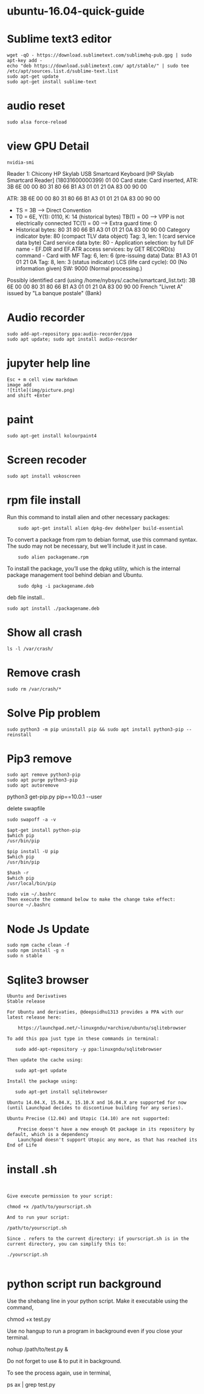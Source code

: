 # ubuntu-16.04-quick-guide
# Sublime text3 editor
```
wget -qO - https://download.sublimetext.com/sublimehq-pub.gpg | sudo apt-key add -
echo "deb https://download.sublimetext.com/ apt/stable/" | sudo tee /etc/apt/sources.list.d/sublime-text.list
sudo apt-get update
sudo apt-get install sublime-text
```
# audio reset
```
sudo alsa force-reload
```
# view GPU Detail
```
nvidia-smi
```
Reader 1: Chicony HP Skylab USB Smartcard Keyboard [HP Skylab Smartcard Reader] (18031600000399) 01 00
  Card state: Card inserted, 
  ATR: 3B 6E 00 00 80 31 80 66 B1 A3 01 01 21 0A 83 00 90 00

ATR: 3B 6E 00 00 80 31 80 66 B1 A3 01 01 21 0A 83 00 90 00
+ TS = 3B --> Direct Convention
+ T0 = 6E, Y(1): 0110, K: 14 (historical bytes)
  TB(1) = 00 --> VPP is not electrically connected
  TC(1) = 00 --> Extra guard time: 0
+ Historical bytes: 80 31 80 66 B1 A3 01 01 21 0A 83 00 90 00
  Category indicator byte: 80 (compact TLV data object)
    Tag: 3, len: 1 (card service data byte)
      Card service data byte: 80
        - Application selection: by full DF name
        - EF.DIR and EF.ATR access services: by GET RECORD(s) command
        - Card with MF
    Tag: 6, len: 6 (pre-issuing data)
      Data: B1 A3 01 01 21 0A
    Tag: 8, len: 3 (status indicator)
      LCS (life card cycle): 00 (No information given)
      SW: 9000 (Normal processing.)

Possibly identified card (using /home/nybsys/.cache/smartcard_list.txt):
3B 6E 00 00 80 31 80 66 B1 A3 01 01 21 0A 83 00 90 00
	French "Livret A" issued by "La banque postale" (Bank)

# Audio recorder
```
sudo add-apt-repository ppa:audio-recorder/ppa
sudo apt update; sudo apt install audio-recorder
```
# jupyter help line
```
Esc + m cell view markdown
image add
![title](img/picture.png)
and shift +Enter
```
# paint
```
sudo apt-get install kolourpaint4

```
# Screen recoder
```
sudo apt install vokoscreen

```
# rpm file install
Run this command to install alien and other necessary packages:
```
    sudo apt-get install alien dpkg-dev debhelper build-essential
```
To convert a package from rpm to debian format, use this command syntax. The sudo may not be necessary, but we’ll include it just in case.
```
    sudo alien packagename.rpm
```
To install the package, you’ll use the dpkg utility, which is the internal package management tool behind debian and Ubuntu.
```
    sudo dpkg -i packagename.deb
```

deb file install..
```
sudo apt install ./packagename.deb
```
# Show all crash
```
ls -l /var/crash/
```
# Remove crash
```
sudo rm /var/crash/*
```
# Solve Pip problem
```
sudo python3 -m pip uninstall pip && sudo apt install python3-pip --reinstall

```
# Pip3 remove
```
sudo apt remove python3-pip
sudo apt purge python3-pip
sudo apt autoremove
```
python3 get-pip.py pip==10.0.1 --user

delete  swapfile
```
sudo swapoff -a -v
```
```
$apt-get install python-pip
$which pip
/usr/bin/pip

$pip install -U pip
$which pip
/usr/bin/pip

$hash -r
$which pip
/usr/local/bin/pip
```
```
sudo vim ~/.bashrc
Then execute the command below to make the change take effect:
source ~/.bashrc
```
# Node Js Update
```
sudo npm cache clean -f
sudo npm install -g n
sudo n stable
```
# Sqlite3 browser
```
Ubuntu and Derivatives
Stable release

For Ubuntu and derivaties, @deepsidhu1313 provides a PPA with our latest release here:

    https://launchpad.net/~linuxgndu/+archive/ubuntu/sqlitebrowser

To add this ppa just type in these commands in terminal:

   sudo add-apt-repository -y ppa:linuxgndu/sqlitebrowser

Then update the cache using:

   sudo apt-get update

Install the package using:

   sudo apt-get install sqlitebrowser

Ubuntu 14.04.X, 15.04.X, 15.10.X and 16.04.X are supported for now (until Launchpad decides to discontinue building for any series).

Ubuntu Precise (12.04) and Utopic (14.10) are not supported:

    Precise doesn't have a new enough Qt package in its repository by default, which is a dependency
    Launchpad doesn't support Utopic any more, as that has reached its End of Life
```
# install .sh
```


Give execute permission to your script:

chmod +x /path/to/yourscript.sh

And to run your script:

/path/to/yourscript.sh

Since . refers to the current directory: if yourscript.sh is in the current directory, you can simplify this to:

./yourscript.sh


```
 # python script run background

Use the shebang line in your python script. Make it executable using the command,

chmod +x test.py

Use no hangup to run a program in background even if you close your terminal.

nohup /path/to/test.py &

Do not forget to use & to put it in background.

To see the process again, use in terminal,

ps ax | grep test.py


